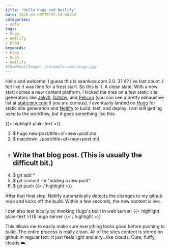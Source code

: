 ```yaml
---
title: "Hello Hugo and Netlify"
date: 2020-03-09T15:57:54-04:00
categories:
- meta
tags:
- hugo
- netlify
- blog
keywords:
- blog
- hugo
- netlify
#thumbnailImage: //example.com/image.jpg
---
```

Hello and welcome! I guess this is seanluce.com 2.0. 3? 4? I've lost count. I felt like it was time for a frest start. So this is it. A clean slate. With a new start comes a new content platform. I kicked the tires on a few static site generators like [Jekyll](https://jekyllrb.com), [Gatsby](https://www.gatsbyjs.org), and [Pelican](https://blog.getpelican.com) (you can see a pretty exhaustive list at [staticgen.com](https://www.staticgen.com) if you are curious). I eventually landed on [Hugo](https://gohugo.io) for static site generation and [Netlify](https://www.netlify.com) to build, test, and deploy. I am still getting used to the workflow, but it goes something like this:

{{< highlight plain-text >}}
1. $ hugo new post/title+of+new+post.md
2. $ macdown ./post/title+of+new+post.md
3. ## Write that blog post. (This is usually the difficult bit.)
4. $ git add *
5. $ git commit -m "adding a new post"
6. $ git push
{{< / highlight >}}

After that final step, Netlify automatically detects the changes to my github repo and kicks off the build. Within a few seconds, the new content is live.

I can also test locally by invoking Hugo's built in web server: {{< highlight plain-text >}}$ hugo server {{< / highlight >}}

This allows me to easily make sure everything looks good before pushing to build. The entire process is really clean. All of the sites content is stored on github in regular text. It just feels light and airy...like clouds. Cute, fluffy, clouds :cloud:.



